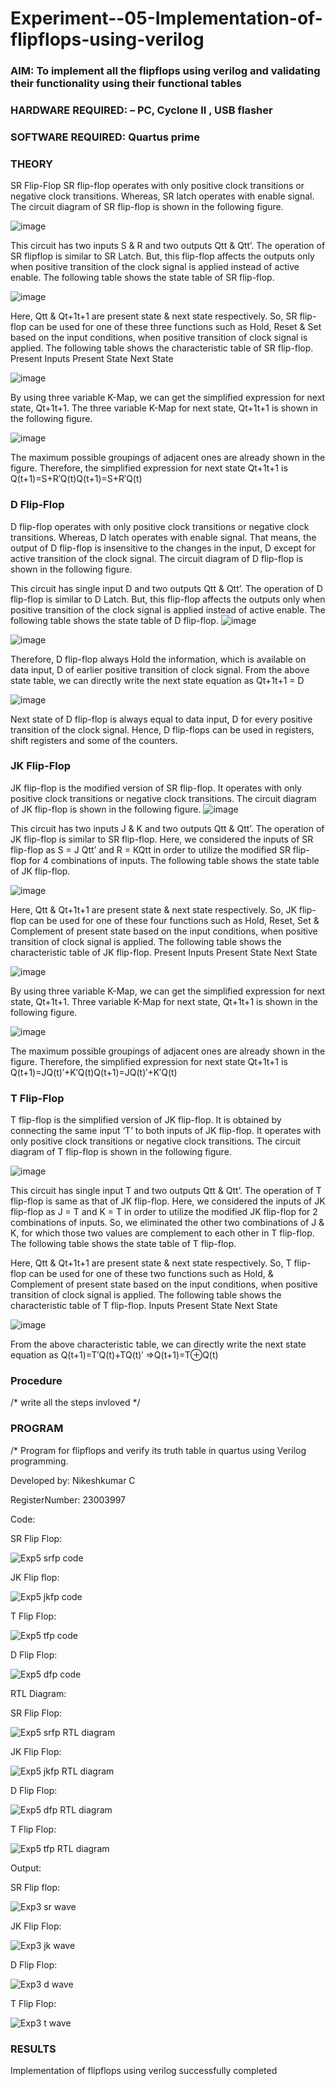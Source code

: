 # Experiment--05-Implementation-of-flipflops-using-verilog
### AIM: To implement all the flipflops using verilog and validating their functionality using their functional tables
### HARDWARE REQUIRED:  – PC, Cyclone II , USB flasher
### SOFTWARE REQUIRED:   Quartus prime
### THEORY 
SR Flip-Flop
SR flip-flop operates with only positive clock transitions or negative clock transitions. Whereas, SR latch operates with enable signal. The circuit diagram of SR flip-flop is shown in the following figure.

![image](https://user-images.githubusercontent.com/36288975/167910294-bb550548-b1dc-4cba-9044-31d9037d476b.png)

 
This circuit has two inputs S & R and two outputs Qtt & Qtt’. The operation of SR flipflop is similar to SR Latch. But, this flip-flop affects the outputs only when positive transition of the clock signal is applied instead of active enable.
The following table shows the state table of SR flip-flop.


![image](https://user-images.githubusercontent.com/36288975/167910648-ced88e69-869c-42e2-9718-a285a3902446.png)


Here, Qtt & Qt+1t+1 are present state & next state respectively. So, SR flip-flop can be used for one of these three functions such as Hold, Reset & Set based on the input conditions, when positive transition of clock signal is applied. The following table shows the characteristic table of SR flip-flop.
Present Inputs	Present State	Next State


![image](https://user-images.githubusercontent.com/36288975/167908180-5fc9d589-1cb5-41f5-b2c8-927e04f5f387.png)

By using three variable K-Map, we can get the simplified expression for next state, Qt+1t+1. The three variable K-Map for next state, Qt+1t+1 is shown in the following figure.

![image](https://user-images.githubusercontent.com/36288975/167908214-25b30a54-db20-4bcb-9385-5f93a1982a09.png)

 
The maximum possible groupings of adjacent ones are already shown in the figure. Therefore, the simplified expression for next state Qt+1t+1 is
Q(t+1)=S+R′Q(t)Q(t+1)=S+R′Q(t)


### D Flip-Flop
D flip-flop operates with only positive clock transitions or negative clock transitions. Whereas, D latch operates with enable signal. That means, the output of D flip-flop is insensitive to the changes in the input, D except for active transition of the clock signal. The circuit diagram of D flip-flop is shown in the following figure.
 
This circuit has single input D and two outputs Qtt & Qtt’. The operation of D flip-flop is similar to D Latch. But, this flip-flop affects the outputs only when positive transition of the clock signal is applied instead of active enable.
The following table shows the state table of D flip-flop.
![image](https://user-images.githubusercontent.com/36288975/167908342-e03f0cbb-5958-43bb-b74a-5e3ec2341675.png)

![image](https://user-images.githubusercontent.com/36288975/167910325-aeef0739-0a54-40e2-bebd-6f5fa0cad10e.png)



Therefore, D flip-flop always Hold the information, which is available on data input, D of earlier positive transition of clock signal. From the above state table, we can directly write the next state equation as
Qt+1t+1 = D



![image](https://user-images.githubusercontent.com/36288975/167908850-d39d07ba-7f9d-490a-b9f2-274e189fd047.png)

Next state of D flip-flop is always equal to data input, D for every positive transition of the clock signal. Hence, D flip-flops can be used in registers, shift registers and some of the counters.


### JK Flip-Flop
JK flip-flop is the modified version of SR flip-flop. It operates with only positive clock transitions or negative clock transitions. The circuit diagram of JK flip-flop is shown in the following figure.
![image](https://user-images.githubusercontent.com/36288975/167910378-d2d984a7-2815-4d17-8c41-ee4bdf59ec24.png) 

 
This circuit has two inputs J & K and two outputs Qtt & Qtt’. The operation of JK flip-flop is similar to SR flip-flop. Here, we considered the inputs of SR flip-flop as S = J Qtt’ and R = KQtt in order to utilize the modified SR flip-flop for 4 combinations of inputs.
The following table shows the state table of JK flip-flop.


![image](https://user-images.githubusercontent.com/36288975/167908575-59c35afb-50d3-46a2-888c-47478a3179d5.png)

Here, Qtt & Qt+1t+1 are present state & next state respectively. So, JK flip-flop can be used for one of these four functions such as Hold, Reset, Set & Complement of present state based on the input conditions, when positive transition of clock signal is applied. The following table shows the characteristic table of JK flip-flop.
Present Inputs	Present State	Next State

![image](https://user-images.githubusercontent.com/36288975/167908664-c854ffe9-0bd3-44c2-bfa6-e53928181c69.png)


By using three variable K-Map, we can get the simplified expression for next state, Qt+1t+1. Three variable K-Map for next state, Qt+1t+1 is shown in the following figure.
 
 
 ![image](https://user-images.githubusercontent.com/36288975/167908688-fa93c3e9-8323-4864-947d-c11d163d5a90.png)

The maximum possible groupings of adjacent ones are already shown in the figure. Therefore, the simplified expression for next state Qt+1t+1 is
Q(t+1)=JQ(t)′+K′Q(t)Q(t+1)=JQ(t)′+K′Q(t)



### T Flip-Flop
T flip-flop is the simplified version of JK flip-flop. It is obtained by connecting the same input ‘T’ to both inputs of JK flip-flop. It operates with only positive clock transitions or negative clock transitions. The circuit diagram of T flip-flop is shown in the following figure.

![image](https://user-images.githubusercontent.com/36288975/167911534-5f3c445d-bc68-46e2-9a9c-7efce5febc60.png)



This circuit has single input T and two outputs Qtt & Qtt’. The operation of T flip-flop is same as that of JK flip-flop. Here, we considered the inputs of JK flip-flop as J = T and K = T in order to utilize the modified JK flip-flop for 2 combinations of inputs. So, we eliminated the other two combinations of J & K, for which those two values are complement to each other in T flip-flop.
The following table shows the state table of T flip-flop.



Here, Qtt & Qt+1t+1 are present state & next state respectively. So, T flip-flop can be used for one of these two functions such as Hold, & Complement of present state based on the input conditions, when positive transition of clock signal is applied. The following table shows the characteristic table of T flip-flop.
Inputs	Present State	Next State


![image](https://user-images.githubusercontent.com/36288975/167909015-53aa9450-3f28-4202-887a-79d88228f8a0.png)

From the above characteristic table, we can directly write the next state equation as
Q(t+1)=T′Q(t)+TQ(t)′
⇒Q(t+1)=T⊕Q(t)

### Procedure
/* write all the steps invloved */



### PROGRAM 
/*
Program for flipflops  and verify its truth table in quartus using Verilog programming.

Developed by: Nikeshkumar C

RegisterNumber:  23003997

Code:

SR Flip Flop:

![Exp5 srfp code](https://github.com/nicknikesh/Experiment--05-Implementation-of-flipflops-using-verilog/assets/145633284/911bcf16-a71e-4a5f-ae27-e0fa8e0a8e43)

JK Flip flop:

![Exp5 jkfp code](https://github.com/nicknikesh/Experiment--05-Implementation-of-flipflops-using-verilog/assets/145633284/0b042350-1672-49fe-bdc1-4af48c26141a)

T Flip Flop:

![Exp5 tfp code](https://github.com/nicknikesh/Experiment--05-Implementation-of-flipflops-using-verilog/assets/145633284/52e4db4f-0c86-41d0-ad9d-d2d0cd09ea8a)

D Flip Flop:

![Exp5 dfp code](https://github.com/nicknikesh/Experiment--05-Implementation-of-flipflops-using-verilog/assets/145633284/a9728dff-3359-4bba-be47-664157de0292)

RTL Diagram:

SR Flip Flop:

![Exp5 srfp RTL diagram](https://github.com/nicknikesh/Experiment--05-Implementation-of-flipflops-using-verilog/assets/145633284/4cf3220c-407e-4a1c-bfa2-ab50d34677fd)

JK Flip Flop:

![Exp5 jkfp RTL diagram](https://github.com/nicknikesh/Experiment--05-Implementation-of-flipflops-using-verilog/assets/145633284/a8cd4071-7ddf-4de3-91f5-823738aae161)

D Flip Flop:

![Exp5 dfp RTL diagram](https://github.com/nicknikesh/Experiment--05-Implementation-of-flipflops-using-verilog/assets/145633284/52d86af8-2d2b-4173-bf6b-af06e0749e58)

T Flip Flop:

![Exp5 tfp RTL diagram](https://github.com/nicknikesh/Experiment--05-Implementation-of-flipflops-using-verilog/assets/145633284/eb41b607-ef85-41bf-a181-90d901dab896)

Output:

SR Flip flop:

![Exp3 sr wave](https://github.com/nicknikesh/Experiment--05-Implementation-of-flipflops-using-verilog/assets/145633284/1d54abc4-7f4d-4a47-ab4c-6ed89da24442)

JK Flip Flop:

![Exp3 jk wave](https://github.com/nicknikesh/Experiment--05-Implementation-of-flipflops-using-verilog/assets/145633284/95f2a6a8-989d-4869-b852-6aa8ed0dfe6d)

D Flip Flop:

![Exp3 d wave](https://github.com/nicknikesh/Experiment--05-Implementation-of-flipflops-using-verilog/assets/145633284/f64b1325-5f18-4938-9215-59ed01a108f3)

T Flip Flop:

![Exp3 t wave](https://github.com/nicknikesh/Experiment--05-Implementation-of-flipflops-using-verilog/assets/145633284/4aecab83-c6ed-4ff3-a9d5-59d9e8d3d693)




### RESULTS 
Implementation of flipflops using verilog successfully completed
